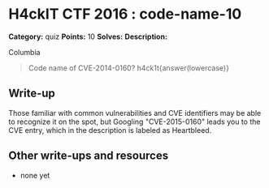 # H4ckIT CTF 2016 : code-name-10

**Category:** quiz
**Points:** 10
**Solves:**
**Description:**

Columbia

> Code name of CVE-2014-0160? h4ck1t{answer(lowercase)}

## Write-up

Those familiar with common vulnerabilities and CVE identifiers may be able to recognize it on the spot, but Googling "CVE-2015-0160" leads you to the CVE entry, which in the description is labeled as Heartbleed.

## Other write-ups and resources

* none yet
